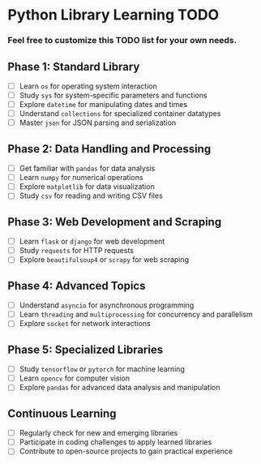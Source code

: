 # Python Library Learning TODO
### Feel free to customize this TODO list for your own needs.
## Phase 1: Standard Library
- [ ] Learn `os` for operating system interaction
- [ ] Study `sys` for system-specific parameters and functions
- [ ] Explore `datetime` for manipulating dates and times
- [ ] Understand `collections` for specialized container datatypes
- [ ] Master `json` for JSON parsing and serialization

## Phase 2: Data Handling and Processing
- [ ] Get familiar with `pandas` for data analysis
- [ ] Learn `numpy` for numerical operations
- [ ] Explore `matplotlib` for data visualization
- [ ] Study `csv` for reading and writing CSV files

## Phase 3: Web Development and Scraping
- [ ] Learn `flask` or `django` for web development
- [ ] Study `requests` for HTTP requests
- [ ] Explore `beautifulsoup4` or `scrapy` for web scraping

## Phase 4: Advanced Topics
- [ ] Understand `asyncio` for asynchronous programming
- [ ] Learn `threading` and `multiprocessing` for concurrency and parallelism
- [ ] Explore `socket` for network interactions

## Phase 5: Specialized Libraries
- [ ] Study `tensorflow` or `pytorch` for machine learning
- [ ] Learn `opencv` for computer vision
- [ ] Explore `pandas` for advanced data analysis and manipulation

## Continuous Learning
- [ ] Regularly check for new and emerging libraries
- [ ] Participate in coding challenges to apply learned libraries
- [ ] Contribute to open-source projects to gain practical experience
